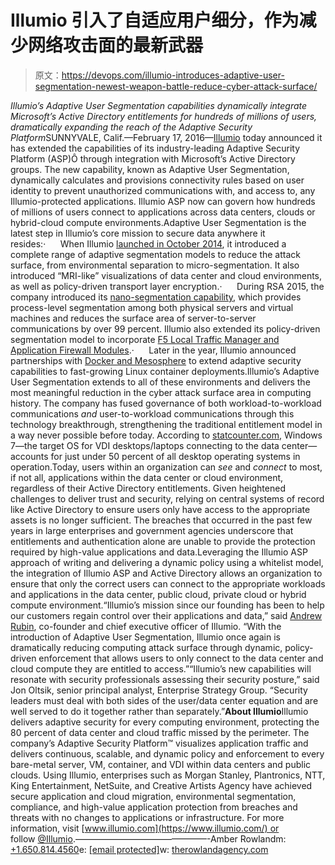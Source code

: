 # Illumio 引入了自适应用户细分，作为减少网络攻击面的最新武器

> 原文：<https://devops.com/illumio-introduces-adaptive-user-segmentation-newest-weapon-battle-reduce-cyber-attack-surface/>

*Illumio’s Adaptive User Segmentation capabilities dynamically integrate Microsoft’s Active Directory entitlements for hundreds of millions of users, dramatically expanding the reach of the Adaptive Security Platform*SUNNYVALE, Calif.—February 17, 2016—[Illumio](https://www.illumio.com/home) today announced it has extended the capabilities of its industry-leading Adaptive Security Platform (ASP)Ô through integration with Microsoft’s Active Directory groups. The new capability, known as Adaptive User Segmentation, dynamically calculates and provisions connectivity rules based on user identity to prevent unauthorized communications with, and access to, any Illumio-protected applications. Illumio ASP now can govern how hundreds of millions of users connect to applications across data centers, clouds or hybrid-cloud compute environments.Adaptive User Segmentation is the latest step in Illumio’s core mission to secure data anywhere it resides:·      When Illumio [launched in October 2014](https://www.illumio.com/blog/illumio-brings-adaptive-security-to-morgan-stanley-plantronics-creative-artists-agency-yahoo-an#gsc.tab=0), it introduced a complete range of adaptive segmentation models to reduce the attack surface, from environmental separation to micro-segmentation. It also introduced “MRI-like” visualizations of data center and cloud environments, as well as policy-driven transport layer encryption.·      During RSA 2015, the company introduced its [nano-segmentation capability](https://www.illumio.com/news/press-releases/illumio-extends-adaptive-security), which provides process-level segmentation among both physical servers and virtual machines and reduces the surface area of server-to-server communications by over 99 percent. Illumio also extended its policy-driven segmentation model to incorporate [F5 Local Traffic Manager and Application Firewall Modules](https://www.illumio.com/news/press-releases/illumio-and-f5).·      Later in the year, Illumio announced partnerships with [Docker and Mesosphere](https://www.illumio.com/news/press-releases/illumio-partners-with-mesosphere-and-docker) to extend adaptive security capabilities to fast-growing Linux container deployments.Illumio’s Adaptive User Segmentation extends to all of these environments and delivers the most meaningful reduction in the cyber attack surface area in computing history. The company has fused governance of both workload-to-workload communications *and* user-to-<wbr>workload communications through this technology breakthrough, strengthening the traditional entitlement model in a way never possible before today. According to [statcounter.com](http://gs.statcounter.com/#desktop-os-ww-monthly-201412-201512), Windows 7—the target OS for VDI desktops/laptops connecting to the data center—accounts for just under 50 percent of all desktop operating systems in operation.Today, users within an organization can *see* and *connect* to most, if not all, applications within the data center or cloud environment, regardless of their Active Directory entitlements. Given heightened challenges to deliver trust and security, relying on central systems of record like Active Directory to ensure users only have access to the appropriate assets is no longer sufficient. The breaches that occurred in the past few years in large enterprises and government agencies underscore that entitlements and authentication alone are unable to provide the protection required by high-value applications and data.Leveraging the Illumio ASP approach of writing and delivering a dynamic policy using a whitelist model, the integration of Illumio ASP and Active Directory allows an organization to ensure that only the correct users can connect to the appropriate workloads and applications in the data center, public cloud, private cloud or hybrid compute environment.“Illumio’s mission since our founding has been to help our customers regain control over their applications and data,” said [Andrew Rubin](https://www.illumio.com/management), co-founder and chief executive officer of Illumio. “With the introduction of Adaptive User Segmentation, Illumio once again is dramatically reducing computing attack surface through dynamic, policy-driven enforcement that allows users to only connect to the data center and cloud compute they are entitled to access.”“Illumio’s new capabilities will resonate with security professionals assessing their security posture,” said Jon Oltsik, senior principal analyst, Enterprise Strategy Group. “Security leaders must deal with both sides of the user/data center equation and are well served to do it together rather than separately.”**About Illumio**Illumio delivers adaptive security for every computing environment, protecting the 80 percent of data center and cloud traffic missed by the perimeter. The company’s Adaptive Security Platform™ visualizes application traffic and delivers continuous, scalable, and dynamic policy and enforcement to every bare-metal server, VM, container, and VDI within data centers and public clouds. Using Illumio, enterprises such as Morgan Stanley, Plantronics, NTT, King Entertainment, NetSuite, and Creative Artists Agency have achieved secure application and cloud migration, environmental segmentation, compliance, and high-value application protection from breaches and threats with no changes to applications or infrastructure. For more information, visit [www.illumio.com](https://www.illumio.com/) or follow [@Illumio](https://twitter.com/illumio).——————————<wbr>—————-Amber Rowlandm: [+1.650.814.4560](tel:%2B1.650.814.4560)e: [[email protected]](/cdn-cgi/l/email-protection#0d6c606f687f4d7965687f627a616c63696c6a68636e74236e6260)w: [therowlandagency.com](http://therowlandagency.com/)